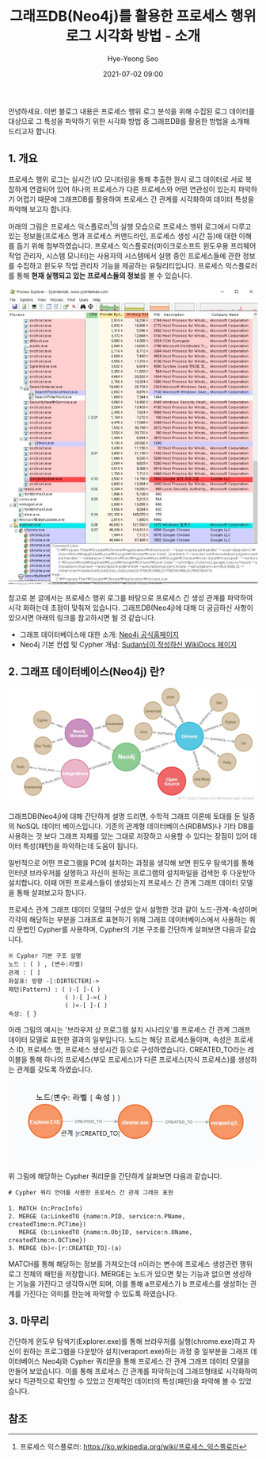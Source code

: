﻿---
layout: post
title: '그래프DB(Neo4j)를 활용한 프로세스 행위 로그 시각화 방법 - 소개'
author: Hye-Yeong Seo
date: 2021-07-02 09:00
tags: [process,neo4j]
---

안녕하세요.
이번 블로그 내용은 프로세스 행위 로그 분석을 위해 수집된 로그 데이터를 대상으로 그 특성을 파악하기 위한 시각화 방법 중 그래프DB를 활용한 방법을 소개해 드리고자 합니다.

## 1. 개요

프로세스 행위 로그는 실시간 I/O 모니터링을 통해 추출한 원시 로그 데이터로 서로 복잡하게 연결되어 있어 하나의 프로세스가 다른 프로세스와 어떤 연관성이 있는지 파악하기 어렵기 때문에 그래프DB를 활용하여 프로세스 간 관계를 시각화하여 데이터 특성을 파악해 보고자 합니다.

아래의 그림은 프로세스 익스플로러[^1]의 실행 모습으로 프로세스 행위 로그에서 다루고 있는 정보들(프로세스 명과 프로세스 커맨드라인, 프로세스 생성 시간 등)에 대한 이해를 돕기 위해 첨부하였습니다.  프로세스 익스플로러(마이크로소프트 윈도우용 프리웨어 작업 관리자, 시스템 모니터)는 사용자의 시스템에서 실행 중인 프로세스들에 관한 정보를 수집하고 윈도우 작업 관리자 기능을 제공하는 유틸리티입니다. 프로세스 익스플로러를 통해 **현재 실행되고 있는 프로세스들의 정보**를 볼 수 있습니다.

![프로세스 익스플로러 실행 모습](/files/neo4j_1.jpg)


참고로 본 글에서는 프로세스 행위 로그를 바탕으로 프로세스 간 생성 관계를 파악하여 시각 화하는데 초점이 맞춰져 있습니다. 그래프DB(Neo4j)에 대해 더 궁금하신 사항이 있으시면 아래의 링크를 참고하시면 될 것 같습니다.

- 그래프 데이터베이스에 대한 소개: [Neo4j 공식홈페이지](https://neo4j.com/download/)
- Neo4j 기본 컨셉 및 Cypher 개념: [Sudan님이 작성하신 WikiDocs 페이지](https://wikidocs.net/book/3724)

## 2. 그래프 데이터베이스(Neo4j) 란?

![](/files/neo4j_2.jpg)

그래프DB(Neo4j)에 대해 간단하게 설명 드리면, 수학적 그래프 이론에 토대를 둔 일종의 NoSQL 데이터 베이스입니다. 
기존의 관계형 데이터베이스(RDBMS)나 기타 DB를 사용하는 것 보다 그래프 자체를 있는 그대로 저장하고 사용할 수 있다는 장점이 있어 데이터 특성(패턴)을 파악하는데 도움이 됩니다. 

일반적으로 어떤 프로그램을 PC에 설치하는 과정을 생각해 보면 윈도우 탐색기를 통해 인터넷 브라우저를 실행하고 자신이 원하는 프로그램의 설치파일을 검색한 후 다운받아 설치합니다.  이때 어떤 프로세스들이 생성되는지 프로세스 간 관계 그래프 데이터 모델을 통해 살펴보고자 합니다. 

프로세스 관계 그래프 데이터 모델의 구성은 앞서 설명한 것과 같이 노드-관계-속성이며 각각의 해당하는 부분을 그래프로 표현하기 위해 그래프 데이터베이스에서 사용하는 쿼리 문법인 Cypher를 사용하며, Cypher의 기본 구조를 간단하게 살펴보면 다음과 같습니다.

```
※ Cypher 기본 구조 설명
노드 : ( ) , (변수:라벨) 
관계 : [ ]
화살표: 방향 -[:DIRTECTER]->
패턴(Pattern) : ( )-[ ]-( )
                ( )-[ ]->( )
                ( )<-[ ]-( )
속성: { } 
```

아래 그림의 예시는 '브라우저 상 프로그램 설치 시나리오'를 프로세스 간 관계 그래프 데이터 모델로 표현한 결과의 일부입니다. 노드는 해당 프로세스들이며, 속성은 프로세스 ID, 프로세스 명, 프로세스 생성시간 등으로 구성하였습니다. CREATED_TO라는 레이블을 통해 하나의 프로세스(부모 프로세스)가 다른 프로세스(자식 프로세스)를 생성하는 관계를 갖도록 하였습니다. 

![프로세스 간 관계 그래프 데이터 모델 예시](/files/neo4j_3.jpg)

위 그림에 해당하는 Cypher 쿼리문을 간단하게 살펴보면 다음과 같습니다.


```
# Cypher 쿼리 언어를 사용한 프로세스 간 관계 그래프 표현

1. MATCH (n:ProcInfo)
2. MERGE (a:LinkedTO {name:n.PID, service:n.PName, createdTime:n.PCTime})
   MERGE (b:LinkedTO {name:n.ObjID, service:n.OName, createdTime:n.OCTime})
3. MERGE (b)<-[r:CREATED_TO]-(a)
```

MATCH를 통해 해당하는 정보를 가져오는데 n이라는 변수에 프로세스 생성관련 행위 로그 전체의 패턴을 저장합니다. MERGE는 노드가 있으면 찾는 기능과 없으면 생성하는 기능을 가진다고 생각하시면 되며, 이를 통해 a프로세스가 b 프로세스를 생성하는 관계를 가진다는 의미를 한눈에 파악할 수 있도록 하였습니다.

## 3. 마무리 

간단하게 윈도우 탐색기(Explorer.exe)를 통해 브라우저를 실행(chrome.exe)하고 자신이 원하는 프로그램을 다운받아 설치(veraport.exe)하는 과정 중 일부분을 그래프 데이터베이스 Neo4j와 Cypher 쿼리문을 통해 프로세스 간 관계 그래프 데이터 모델을 만들어 보았습니다. 이를 통해 프로세스 간 관계를 파악하는데 그래프형태로 시각화하여 보다 직관적으로 확인할 수 있었고 전체적인 데이터의 특성(패턴)을 파악해 볼 수 있었습니다.

## 참조

[^1]: 프로세스 익스플로러: <https://ko.wikipedia.org/wiki/프로세스_익스플로러>
